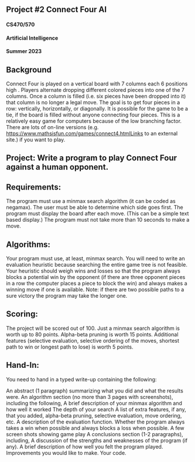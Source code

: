 ## Project #2 Connect Four AI
#### CS470/570
#### Artificial Intelligence
#### Summer 2023


## Background

Connect Four is played on a vertical board with 7 columns each 6 positions high . Players alternate dropping different colored pieces into one of the 7 columns. Once a column is filled (i.e. six pieces have been dropped into it) that column is no longer a legal move. The goal is to get four pieces in a row: vertically, horizontally, or diagonally. It is possible for the game to be a tie, if the board is filled without anyone connecting four pieces. This is a relatively easy game for computers because of the low branching factor. There are lots of on-line versions (e.g. https://www.mathsisfun.com/games/connect4.htmlLinks to an external site.) if you want to play.

## Project: Write a program to play Connect Four against a human opponent.

## Requirements: 
The program must use a minmax search algorithm (it can be coded as negamax). The user must be able to determine which side goes first. The program must display the board after each move. (This can be a simple text based display.) The program must not take more than 10 seconds to make a move.

## Algorithms: 
Your program must use, at least, minmax search. You will need to write an evaluation heuristic because searching the entire game tree is not feasible. Your heuristic should weigh wins and losses so that the program always blocks a potential win by the opponent (if there are three opponent pieces in a row the computer places a piece to block the win) and always makes a winning move if one is available. Note: if there are two possible paths to a sure victory the program may take the longer one.

## Scoring: 
The project will be scored out of 100. Just a minmax search algorithm is worth up to 80 points. Alpha-beta pruning is worth 15 points. Additional features (selective evaluation, selective ordering of the moves, shortest path to win or longest path to lose) is worth 5 points.

## Hand-In:

You need to hand in a typed write-up containing the following:

An abstract (1 paragraph) summarizing what you did and what the results were.
An algorithm section (no more than 3 pages with screenshots), including the following,
A brief description of your minmax algorithm and how well it worked
The depth of your search
A list of extra features, if any, that you added, alpha-beta pruning, selective evaluation, move ordering, etc.
A description of the evaluation function.
Whether the program always takes a win when possible and always blocks a loss when possible.
A few screen shots showing game play
A conclusions section (1-2 paragraphs), including,
A discussion of the strengths and weaknesses of the program (if any).
A brief description of how well you felt the program played.
Improvements you would like to make.
Your code.